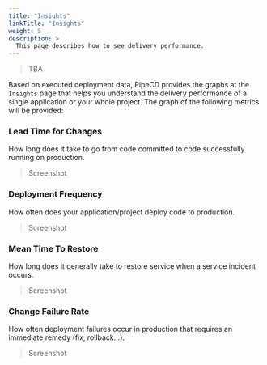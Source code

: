 ```yaml
---
title: "Insights"
linkTitle: "Insights"
weight: 5
description: >
  This page describes how to see delivery performance.
---
```


> TBA

Based on executed deployment data, PipeCD provides the graphs at the `Insights` page that helps you understand the delivery performance of a single application or your whole project.
The graph of the following metrics will be provided:

### Lead Time for Changes
How long does it take to go from code committed to code successfully running on production.

> Screenshot

### Deployment Frequency
How often does your application/project deploy code to production.

> Screenshot

### Mean Time To Restore
How long does it generally take to restore service when a service incident occurs.

> Screenshot

### Change Failure Rate
How often deployment failures occur in production that requires an immediate remedy (fix, rollback...).

> Screenshot
